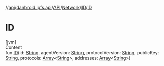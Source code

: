 //[api](../../../../index.md)/[danbroid.ipfs.api](../../../index.md)/[API](../../index.md)/[Network](../index.md)/[ID](index.md)/[ID](-i-d.md)



# ID  
[jvm]  
Content  
fun [ID](-i-d.md)(id: [String](https://kotlinlang.org/api/latest/jvm/stdlib/kotlin/-string/index.html), agentVersion: [String](https://kotlinlang.org/api/latest/jvm/stdlib/kotlin/-string/index.html), protocolVersion: [String](https://kotlinlang.org/api/latest/jvm/stdlib/kotlin/-string/index.html), publicKey: [String](https://kotlinlang.org/api/latest/jvm/stdlib/kotlin/-string/index.html), protocols: [Array](https://kotlinlang.org/api/latest/jvm/stdlib/kotlin/-array/index.html)<[String](https://kotlinlang.org/api/latest/jvm/stdlib/kotlin/-string/index.html)>, addresses: [Array](https://kotlinlang.org/api/latest/jvm/stdlib/kotlin/-array/index.html)<[String](https://kotlinlang.org/api/latest/jvm/stdlib/kotlin/-string/index.html)>)  



